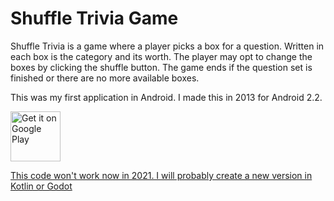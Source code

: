 Shuffle Trivia Game
=====
Shuffle Trivia is a game where a player picks a box for a question. Written in each box is the category and its worth. The player may opt to change the boxes by clicking the shuffle button. The game ends if the question set is finished or there are no more available boxes.

This was my first application in Android. I made this in 2013 for Android 2.2. 

<a href="https://play.google.com/store/apps/details?id=com.sheenergizer.games.shuffle">
    <img src="https://play.google.com/intl/en_us/badges/images/generic/en_badge_web_generic.png"
        alt="Get it on Google Play" height="80"/>
    
This code won't work now in 2021.  I will probably create a new version in Kotlin or Godot
